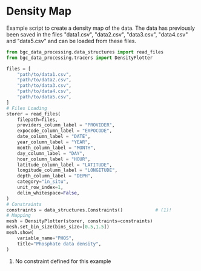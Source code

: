 # Density Map

Example script to create a density map of the data. The data has previously been saved in the files "data1.csv", "data2.csv", "data3.csv", "data4.csv" and "data5.csv" and can be loaded from these files.

``` py
from bgc_data_processing.data_structures import read_files
from bgc_data_processing.tracers import DensityPlotter

files = [
    "path/to/data1.csv",
    "path/to/data2.csv",
    "path/to/data3.csv",
    "path/to/data4.csv",
    "path/to/data5.csv",
]
# Files Loading
storer = read_files(
    filepath=files,
    providers_column_label = "PROVIDER",
    expocode_column_label = "EXPOCODE",
    date_column_label = "DATE",
    year_column_label = "YEAR",
    month_column_label = "MONTH",
    day_column_label = "DAY",
    hour_column_label = "HOUR",
    latitude_column_label = "LATITUDE",
    longitude_column_label = "LONGITUDE",
    depth_column_label = "DEPH",
    category="in_situ",
    unit_row_index=1,
    delim_whitespace=False,
)
# Constraints
constraints = data_structures.Constraints()            # (1)!
# Mapping
mesh = DensityPlotter(storer, constraints=constraints)
mesh.set_bin_size(bins_size=[0.5,1.5])
mesh.show(
    variable_name="PHOS",
    title="Phosphate data density",
)
```

1. No constraint defined for this example
